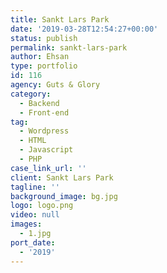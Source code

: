 ```yaml
---
title: Sankt Lars Park
date: '2019-03-28T12:54:27+00:00'
status: publish
permalink: sankt-lars-park
author: Ehsan
type: portfolio
id: 116
agency: Guts & Glory
category:
  - Backend
  - Front-end
tag:
  - Wordpress
  - HTML
  - Javascript
  - PHP
case_link_url: ''
client: Sankt Lars Park
tagline: ''
background_image: bg.jpg
logo: logo.png
video: null
images:
  - 1.jpg
port_date:
  - '2019'
---
```



